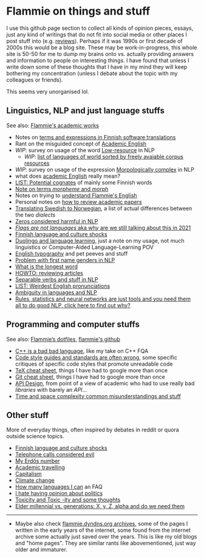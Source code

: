 # Flammie on things and stuff

I use this github page section to collect all kinds of opinion pieces, essays,
just any kind of writings that do not fit into social media or other places I
post stuff into (e.g. [reviews](/reviews-everything/)). Perhaps if it was 1990s
or first decade of 2000s this would be a blog site. These may be
work-in-progress, this whole site is 50-50 for me to dump my brains onto vs.
actually providing answers and information to people on interesting things. I
have found that unless I write down some of these thoughts that I have in my
mind they will keep bothering my concentration (unless I debate about the topic
with my colleagues or friends).

This seems very unorganised lol.

## Linguistics, NLP and just language stuffs

See also: [Flammie's academic works](/purplemonkeydishwasher/)

* Notes on [terms and expressions in Finnish software
  translations](finnish-translator-notes.html)
* Rant on the misguided concept of [Academic English](academic-english.html)
* *WIP*: survey on usage of the word
  [Low-resource](what-is-low-resource-language.html) in NLP
    * *WIP*: [list of languages of world sorted by freely avaiable corpus
    resources](languages-by-resources.html)
* *WIP*: survey on usage of the expression
  [Morpologically complex](what-is-morphologically-complex-language.html)
  in NLP
* what does [academic English](academic-english.html) really mean?
* [LIST: Potential cognates](cognate-collection.html) of mainly some Finnish words
* [Note on terms *morpheme* and *morph*](morph-or-morpheme.html)
* Notes on trying to [understand Flammie's English](my-english.html)
* Personal notes on [how to review academic papers](reviewing-guidelines.html)
* [Translating Swedish to Norwegian](swedish-to-norwegian.html), a list of
  actual differences between the two *dialects*
* [Zeros considered harmful in NLP](zerostuff-in-nlp.html)
* [*Flags are not languages* aka why are we still talking about this in
  2021](flags-are-not-languages.html)
* [Finnish language and culture shocks](finnish-culture.html)
* [Duolingo and language learning](duolingo.markdown), just a note on my usage,
  not much linguistics or Computer-Aided Language-Learning POV
* [English typography](english-typography-and-stuff.html) and pet peeves and
  stuff
* [Problem with first name genders in NLP](first-name-genders.html)
* [What is the longest word](longest-word.html)
* [HOWTO: reviewing articles](reviewing-guidelines.html)
* [Separable verbs and stuff in NLP](separable-verbs.html)
* [LIST: Weirdest English pronunciations](weirdest-english.html)
* [Ambiguity in languages and NLP](ambiguity.html)
* [Rules, statistics and neural networks are just tools and you need them all
   to do good NLP, click here to find out why?](rules-statsistics-neural.html)

## Programming and computer stuffs

See also: [Flammie’s dotfiles](/dotfiles/), [flammie's
github](https://github.com/flammie/)

* [C++ is a bad bad language](cpp-fails.html), like my take on C++ FQA
* [Code style guides and standards are often wrong](code-style-fails.markdown),
  some specific critiques of specific code styles that promote unreadable code
* [TeX cheat sheet](tex-cheat-sheet.html), things I have had to google more
  than once
* [Git cheat sheet](git-cheat-sheet.html), things I have had to google more
  than once
* [API Design](api-design.html), from point of a view of academic who had to use
  really bad *libraries* with barely an *API*...
* [Time and space complexity common misunderstandings and
  stuff](big-o-and-complexity-fails.html)

## Other stuff

More of everyday things, often inspired by debates in reddit or quora outside
science topics.

* [Finnish language and culture shocks](finnish-culture.html)
* [Telephone calls considered evil](telephones.html)
* [My Erdős number](erdos-number.html)
* [Academic travelling](academic-travelling.html)
* [Capitalism](capitalism-fails.html)
* [Climate change](climate-change.html)
* [How many languages I can](how-many-languages-you-can.html) an FAQ
* [I hate having opinion about politics](politics.html)
* [Toxicity and Toxic -ity and some thoughts](toxicity.html)
* [Elder millennial vs. generations: X, y, Z, alpha and do we need
  them](human-generations.html)

-----

* Maybe also check [flammie.dyndns.org archives](archive/index.html),
  some of the pages I written in the early years of the internet,
  some found from the internet archive some actually just saved over the years.
  This is like my old blogs and "home pages". They are similar rants
  like abovementioned, just way older and immaturer.

